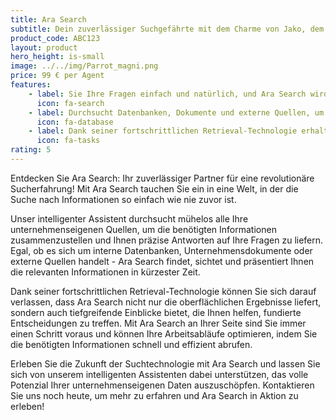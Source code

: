 ```yaml
---
title: Ara Search
subtitle: Dein zuverlässiger Suchgefährte mit dem Charme von Jako, dem Graupapagei
product_code: ABC123
layout: product
hero_height: is-small
image: ../../img/Parrot_magni.png
price: 99 € per Agent
features:
    - label: Sie Ihre Fragen einfach und natürlich, und Ara Search wird Ihre Anfragen verstehen und präzise Antworten aus verschiedenen unternehmenseigenen Quellen zusammenstellen.
      icon: fa-search
    - label: Durchsucht Datenbanken, Dokumente und externe Quellen, um Ihnen alle relevanten Informationen zu liefern
      icon: fa-database
    - label: Dank seiner fortschrittlichen Retrieval-Technologie erhalten Sie nicht nur oberflächliche Ergebnisse, sondern auch tiefgreifende Einblicke, die es Ihnen ermöglichen, Ihre Arbeitsabläufe zu optimieren und Ihre Ziele schneller zu erreichen.
      icon: fa-tasks
rating: 5
---
```


Entdecken Sie Ara Search: Ihr zuverlässiger Partner für eine revolutionäre Sucherfahrung! Mit Ara Search tauchen Sie ein in eine Welt, in der die Suche nach Informationen so einfach wie nie zuvor ist.

Unser intelligenter Assistent durchsucht mühelos alle Ihre unternehmenseigenen Quellen, um die benötigten Informationen zusammenzustellen und Ihnen präzise Antworten auf Ihre Fragen zu liefern. Egal, ob es sich um interne Datenbanken, Unternehmensdokumente oder externe Quellen handelt - Ara Search findet, sichtet und präsentiert Ihnen die relevanten Informationen in kürzester Zeit.

Dank seiner fortschrittlichen Retrieval-Technologie können Sie sich darauf verlassen, dass Ara Search nicht nur die oberflächlichen Ergebnisse liefert, sondern auch tiefgreifende Einblicke bietet, die Ihnen helfen, fundierte Entscheidungen zu treffen. Mit Ara Search an Ihrer Seite sind Sie immer einen Schritt voraus und können Ihre Arbeitsabläufe optimieren, indem Sie die benötigten Informationen schnell und effizient abrufen.

Erleben Sie die Zukunft der Suchtechnologie mit Ara Search und lassen Sie sich von unserem intelligenten Assistenten dabei unterstützen, das volle Potenzial Ihrer unternehmenseigenen Daten auszuschöpfen. Kontaktieren Sie uns noch heute, um mehr zu erfahren und Ara Search in Aktion zu erleben!